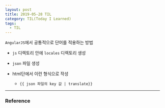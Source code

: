 ```yaml
---
layout: post
title: 2019-05-28 TIL
category: TIL(Today I Learned)
tags:
  - TIL
---
```




`AngularJS`에서 공통적으로 단어를 적용하는 방법

- `js` 디렉토리 안에 `locales` 디렉토리 생성

- `json` 파일 생성

- html단에서 이런 형식으로 작성 

  - ```
    {{ json 파일의 key 값 | translate}}
    ```

---

### Reference



